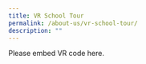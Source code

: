 ```yaml
---
title: VR School Tour
permalink: /about-us/vr-school-tour/
description: ""
---
```

Please embed VR code here.
